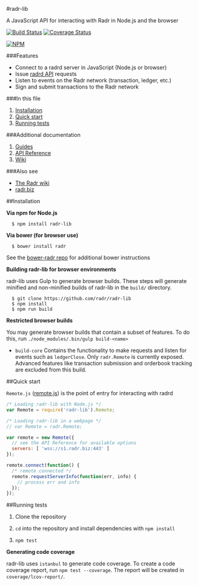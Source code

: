 #radr-lib

A JavaScript API for interacting with Radr in Node.js and the browser

[![Build Status](https://travis-ci.org/radr/radr-lib.svg?branch=develop)](https://travis-ci.org/radr/radr-lib) [![Coverage Status](https://coveralls.io/repos/radr/radr-lib/badge.png?branch=develop)](https://coveralls.io/r/radr/radr-lib?branch=develop)

[![NPM](https://nodei.co/npm/radr-lib.png)](https://www.npmjs.org/package/radr-lib)

###Features

+ Connect to a radrd server in JavaScript (Node.js or browser)
+ Issue [radrd API](https://radr.biz/build/radrd-apis/) requests
+ Listen to events on the Radr network (transaction, ledger, etc.)
+ Sign and submit transactions to the Radr network

###In this file

1. [Installation](#installation)
2. [Quick start](#quick-start)
3. [Running tests](#running-tests)

###Additional documentation

1. [Guides](docs/GUIDES.md)
2. [API Reference](docs/REFERENCE.md)
3. [Wiki](https://radr.biz/wiki/Radr_JavaScript_library)

###Also see

+ [The Radr wiki](https://radr.biz/wiki)
+ [radr.biz](https://radr.biz)

##Installation

**Via npm for Node.js**

```
  $ npm install radr-lib
```

**Via bower (for browser use)**

```
  $ bower install radr
```

See the [bower-radr repo](https://github.com/radr/bower-radr) for additional bower instructions


**Building radr-lib for browser environments**

radr-lib uses Gulp to generate browser builds. These steps will generate minified and non-minified builds of radr-lib in the `build/` directory.

```
  $ git clone https://github.com/radr/radr-lib
  $ npm install
  $ npm run build
```

**Restricted browser builds**

You may generate browser builds that contain a subset of features. To do this, run `./node_modules/.bin/gulp build-<name>`

+ `build-core` Contains the functionality to make requests and listen for events such as `ledgerClose`. Only `radr.Remote` is currently exposed. Advanced features like transaction submission and orderbook tracking are excluded from this build.

##Quick start

`Remote.js` ([remote.js](https://github.com/radr/radr-lib/blob/develop/src/js/radr/remote.js)) is the point of entry for interacting with radrd

```js
/* Loading radr-lib with Node.js */
var Remote = require('radr-lib').Remote;

/* Loading radr-lib in a webpage */
// var Remote = radr.Remote;

var remote = new Remote({
  // see the API Reference for available options
  servers: [ 'wss://s1.radr.biz:443' ]
});

remote.connect(function() {
  /* remote connected */
  remote.requestServerInfo(function(err, info) {
    // process err and info
  });
});
```

##Running tests

1. Clone the repository

2. `cd` into the repository and install dependencies with `npm install`

3. `npm test`

**Generating code coverage**

radr-lib uses `istanbul` to generate code coverage. To create a code coverage report, run `npm test --coverage`. The report will be created in `coverage/lcov-report/`.
